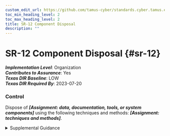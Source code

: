 ```yaml
---
custom_edit_url: https://github.com/tamus-cyber/standards.cyber.tamus.edu/tree/main/static/content/tamus.edu/TAMUS_profile.xml
toc_min_heading_level: 2
toc_max_heading_level: 2
title: SR-12 Component Disposal
description: ""
---
```


# SR-12 Component Disposal {#sr-12}

_**Implementation Level**_: Organization\
_**Contributes to Assurance**_: Yes\
_**Texas DIR Baseline**_: LOW\
_**Texas DIR Required By**_: 2023-07-20

### Control

Dispose of _**[Assignment: data, documentation, tools, or system components]**_ using the following techniques and methods: _**[Assignment: techniques and methods]**_.

<details>
  <summary>Supplemental Guidance</summary>

Dispose of _**[Assignment: data, documentation, tools, or system components]**_ using the following techniques and methods: _**[Assignment: techniques and methods]**_.

</details>

